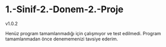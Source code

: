 # 1.-Sinif-2.-Donem-2.-Proje
v1.0.2

Henüz program tamamlanmadığı için çalışmıyor ve test edilmedi.
Program tamamlanmadan önce denememenizi tavsiye ederim.
